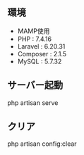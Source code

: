 ## 環境
- MAMP使用
- PHP : 7.4.16
- Laravel : 6.20.31
- Composer : 2.1.5
- MySQL : 5.7.32

## サーバー起動
php artisan serve

## クリア
php artisan config:clear



